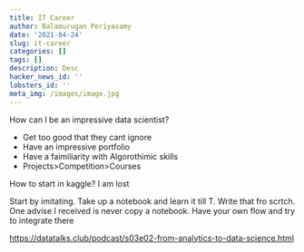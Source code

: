 ```yaml
---
title: IT Career
author: Balamurugan Periyasamy
date: '2021-04-24'
slug: it-career
categories: []
tags: []
description: Desc
hacker_news_id: ''
lobsters_id: ''
meta_img: /images/image.jpg
---
```


How can I be an impressive data scientist?
 + Get too good that they cant ignore
 + Have an impressive portfolio
 + Have a faimiliarity with Algorothimic skills
 + Projects>Competition>Courses
 
 
How to start in kaggle? I am lost

Start by imitating. Take up a notebook and learn it till T. Write that fro scrtch. One advise I received is never copy a notebook. Have your own flow and try to integrate there




https://datatalks.club/podcast/s03e02-from-analytics-to-data-science.html
 
 
